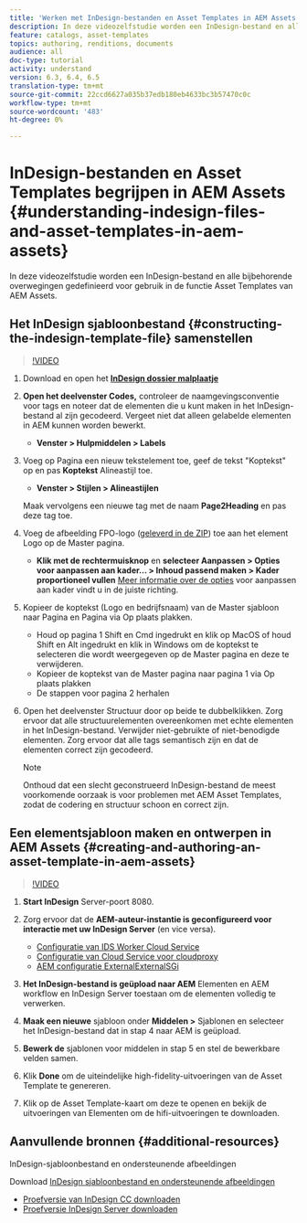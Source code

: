 ```yaml
---
title: 'Werken met InDesign-bestanden en Asset Templates in AEM Assets '
description: In deze videozelfstudie worden een InDesign-bestand en alle bijbehorende overwegingen gedefinieerd voor gebruik in de functie Asset Templates van AEM Assets.
feature: catalogs, asset-templates
topics: authoring, renditions, documents
audience: all
doc-type: tutorial
activity: understand
version: 6.3, 6.4, 6.5
translation-type: tm+mt
source-git-commit: 22ccd6627a035b37edb180eb4633bc3b57470c0c
workflow-type: tm+mt
source-wordcount: '483'
ht-degree: 0%

---
```



# InDesign-bestanden en Asset Templates begrijpen in AEM Assets {#understanding-indesign-files-and-asset-templates-in-aem-assets}

In deze videozelfstudie worden een InDesign-bestand en alle bijbehorende overwegingen gedefinieerd voor gebruik in de functie Asset Templates van AEM Assets.

## Het InDesign sjabloonbestand {#constructing-the-indesign-template-file} samenstellen

>[!VIDEO](https://video.tv.adobe.com/v/19293/?quality=9&learn=on)

1. Download en open het [**InDesign dossier malplaatje**](assets/asset-templates-tutorial-video--supporting-files.zip)
2. **Open het deelvenster Codes,** controleer de naamgevingsconventie voor tags en noteer dat de elementen die u kunt maken in het InDesign-bestand al zijn gecodeerd. Vergeet niet dat alleen gelabelde elementen in AEM kunnen worden bewerkt.

   * **Venster > Hulpmiddelen > Labels**

3. Voeg op Pagina een nieuw tekstelement toe, geef de tekst &quot;Koptekst&quot; op en pas **Koptekst** Alineastijl toe.

   * **Venster > Stijlen > Alineastijlen**

   Maak vervolgens een nieuwe tag met de naam **Page2Heading** en pas deze tag toe.

4. Voeg de afbeelding FPO-logo ([geleverd in de ZIP](assets/asset-templates-tutorial-video--supporting-files.zip)) toe aan het element Logo op de Master pagina.

   * **Klik met de rechtermuisknop** en **selecteer Aanpassen > Opties voor aanpassen aan kader... > Inhoud passend maken > Kader proportioneel vullen**
   [Meer informatie over de opties](https://helpx.adobe.com/indesign/using/frames-objects.html#fitting_objects_to_frames) voor aanpassen aan kader vindt u in de juiste richting.

5. Kopieer de koptekst (Logo en bedrijfsnaam) van de Master sjabloon naar Pagina en Pagina via Op plaats plakken.

   * Houd op pagina 1 Shift en Cmd ingedrukt en klik op MacOS of houd Shift en Alt ingedrukt en klik in Windows om de koptekst te selecteren die wordt weergegeven op de Master pagina en deze te verwijderen.
   * Kopieer de koptekst van de Master pagina naar pagina 1 via Op plaats plakken
   * De stappen voor pagina 2 herhalen

6. Open het deelvenster Structuur door op beide te dubbelklikken. Zorg ervoor dat alle structuurelementen overeenkomen met echte elementen in het InDesign-bestand. Verwijder niet-gebruikte of niet-benodigde elementen. Zorg ervoor dat alle tags semantisch zijn en dat de elementen correct zijn gecodeerd.

   >[!NOTE]
   >
   >Onthoud dat een slecht geconstrueerd InDesign-bestand de meest voorkomende oorzaak is voor problemen met AEM Asset Templates, zodat de codering en structuur schoon en correct zijn.

## Een elementsjabloon maken en ontwerpen in AEM Assets {#creating-and-authoring-an-asset-template-in-aem-assets}

>[!VIDEO](https://video.tv.adobe.com/v/19294/?quality=9&learn=on)

1. **Start InDesign** Server-poort 8080.
2. Zorg ervoor dat de **AEM-auteur-instantie is geconfigureerd voor interactie met uw InDesign Server** (en vice versa).

   * [Configuratie van IDS Worker Cloud Service](http://localhost:4502/etc/cloudservices/proxy/ids.html)
   * [Configuratie van Cloud Service voor cloudproxy](http://localhost:4502/etc/cloudservices/proxy.html)
   * [AEM configuratie ExternalExternalSGi](http://localhost:4502/system/console/configMgr)

3. **Het InDesign-bestand is geüpload naar AEM** Elementen en AEM workflow en InDesign Server toestaan om de elementen volledig te verwerken.
4. **Maak een nieuwe** sjabloon onder  **Middelen >** Sjablonen en selecteer het InDesign-bestand dat in stap 4 naar AEM is geüpload.
5. **Bewerk de** sjablonen voor middelen in stap 5 en stel de bewerkbare velden samen.
6. Klik **Done** om de uiteindelijke high-fidelity-uitvoeringen van de Asset Template te genereren.
7. Klik op de Asset Template-kaart om deze te openen en bekijk de uitvoeringen van Elementen om de hifi-uitvoeringen te downloaden.

## Aanvullende bronnen {#additional-resources}

InDesign-sjabloonbestand en ondersteunende afbeeldingen

Download [InDesign sjabloonbestand en ondersteunende afbeeldingen](assets/asset-templates-tutorial-video--supporting-files-1.zip)

* [Proefversie van InDesign CC downloaden](https://creative.adobe.com/products/download/indesign)
* [Proefversie InDesign Server downloaden](https://www.adobe.com/devnet/indesign/indesign-server-trial-downloads.html)
